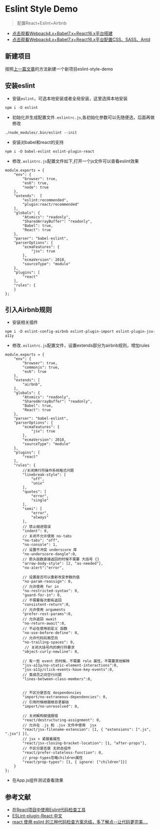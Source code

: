 # Eslint Style Demo
> 配置React+Eslint+Airbnb

* [点击观看Webpack4.x+Babel7.x+React16.x平台搭建](https://github.com/fireworksflyaway/basic-demo)
* [点击观看Webpack4.x+Babel7.x+React16.x平台配置CSS、SASS、Antd](https://github.com/fireworksflyaway/style-demo)

## 新建项目
按照[上一篇文章](https://github.com/fireworksflyaway/style-demo)的方法新建一个新项目eslint-style-demo

## 安装eslint
* 安装`eslint`，可选本地安装或者全局安装，这里选择本地安装
```
npm i -D eslint
```
* 初始化并生成配置文件`.eslintrc.js`,各初始化参数可以先随便选，后面再做修改
```
./node_modules/.bin/eslint --init
```
* 安装对babel和react的支持
```
npm i -D babel-eslint eslint-plugin-react
```
* 修改`.eslintrc.js`配置文件如下,打开一个js文件可以查看eslint效果
```
module.exports = {
    "env": {
        "browser": true,
        "es6": true,
        "node": true
    },
    "extends":  [
        "eslint:recommended",
        "plugin:react/recommended"
    ],
    "globals": {
        "Atomics": "readonly",
        "SharedArrayBuffer": "readonly",
        "Babel": true,
        "React": true
    },
    "parser": "babel-eslint",
    "parserOptions": {
        "ecmaFeatures": {
            "jsx": true
        },
        "ecmaVersion": 2018,
        "sourceType": "module"
    },
    "plugins": [
        "react"
    ],
    "rules": {
    }
};
```
## 引入Airbnb规则
* 安装相关插件
```
npm i -D eslint-config-airbnb eslint-plugin-import eslint-plugin-jsx-a11y
```

* 修改`.eslintrc.js`配置文件，设置extends部分为airbnb规则，增加rules
```
module.exports = {
    "env": {
        "browser": true,
        "commonjs": true,
        "es6": true
    },
    "extends": [
        "airbnb",
    ],
    "globals": {
        "Atomics": "readonly",
        "SharedArrayBuffer": "readonly",
        "Babel": true,
        "React": true
    },
    "parser": "babel-eslint",
    "parserOptions": {
        "ecmaFeatures": {
            "jsx": true
        },
        "ecmaVersion": 2018,
        "sourceType": "module"
    },
    "plugins": [
        "react"
    ],
    "rules": {
        //关闭换行符操作系统格式问题
        "linebreak-style": [
            "off",
            "unix"
        ],
        "quotes": [
            "error",
            "single"
        ],
        "semi": [
            "error",
            "always"
        ],
        // 禁止缩进错误
        "indent": 0,
        // 关闭不允许使用 no-tabs
        "no-tabs": "off",
        "no-console": 1,
        // 设置不冲突 underscore 库
        "no-underscore-dangle":0,
        // 箭头函数直接返回的时候不需要 大括号 {}
        "arrow-body-style": [2, "as-needed"],
        "no-alert":"error",
 
        // 设置是否可以重新改变参数的值
        "no-param-reassign": 0,
        // 允许使用 for in
        "no-restricted-syntax": 0,
        "guard-for-in": 0,
        // 不需要每次都有返回
        "consistent-return":0,
        // 允许使用 arguments
        "prefer-rest-params":0,
        // 允许返回 await
        "no-return-await":0,
        // 不必在使用前定义 函数
        "no-use-before-define": 0,
        // 允许代码后面空白
        "no-trailing-spaces": 0,
         // 关闭大括号内的换行符要求
        "object-curly-newline": 0,
 
        // 有一些 event 的时候，不需要 role 属性，不需要其他解释
        "jsx-a11y/no-static-element-interactions":0,
        "jsx-a11y/click-events-have-key-events":0,
        // 类成员之间空行问题
        "lines-between-class-members":0,
 
 
        // 不区分是否在 despendencies
        "import/no-extraneous-dependencies": 0,
        // 引用时候根据根目录基础
        "import/no-unresolved": 0,
 
        // 关闭解构赋值报错
        "react/destructuring-assignment": 0,            
        // 允许在 .js 和 .jsx 文件中使用  jsx
        "react/jsx-filename-extension": [1, { "extensions": [".js", ".jsx"] }],
        // jsx > 紧跟着属性
        "react/jsx-closing-bracket-location": [1, "after-props"],
        // 不区分是否是 无状态组件
        "react/prefer-stateless-function": 0,
        // prop-types忽略children属性
        "react/prop-types": [1, { ignore: ["children"]}]
    }
};
```
* 在App.js组件测试查看效果

## 参考文献
* [在React项目中使用Eslint代码检查工具](https://segmentfault.com/a/1190000016626739)
* [ESLint-plugin-React 中文](https://www.jianshu.com/p/339bdb463964)
* [react 使用 eslint 的三种代码检查方案总结，多了解点--让代码更完美....](https://www.cnblogs.com/jiebba/p/9601626.html)




